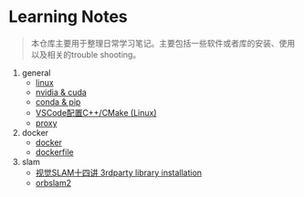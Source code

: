 # Learning Notes
> 本仓库主要用于整理日常学习笔记。主要包括一些软件或者库的安装、使用以及相关的trouble shooting。

1. general
   - [linux](general/linux.md)
   - [nvidia & cuda](general/nvidia-cuda.md)
   - [conda & pip](general/conda-pip.md)
   - [VSCode配置C++/CMake (Linux)](general/vscode-c++-cmake.md)
   - [proxy](general/proxy.md)
2. docker
   - [docker](docker/docker.md)
   - [dockerfile](docker/write-dockerfile.md)
3. slam
   - [视觉SLAM十四讲 3rdparty library installation](slam/slambook2-3rdparty.md)
   - [orbslam2](slam/orbslam2/orbslam2-docker.md)